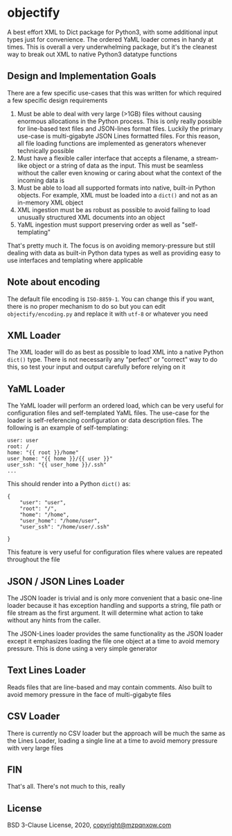 # objectify

A best effort XML to Dict package for Python3, with some additional input types just for convenience. The ordered YaML loader comes in handy at times. This is overall a very underwhelming package, but it's the cleanest way to break out XML to native Python3 datatype functions

## Design and Implementation Goals

There are a few specific use-cases that this was written for which required a few specific design requirements

1. Must be able to deal with very large (>1GB) files without causing enormous allocations in the Python process. This is only really possible for line-based text files and JSON-lines format files. Luckily the primary use-case is multi-gigabyte JSON Lines formatted files. For this reason, all file loading functions are implemented as generators whenever technically possible
2. Must have a flexible caller interface that accepts a filename, a stream-like object or a string of data as the input. This must be seamless without the caller even knowing or caring about what the context of the incoming data is
3. Must be able to load all supported formats into native, built-in Python objects. For example, XML must be loaded into a `dict()` and not as an in-memory XML object
4. XML ingestion must be as robust as possible to avoid failing to load unusually structured XML documents into an object
5. YaML ingestion must support preserving order as well as "self-templating"

That's pretty much it. The focus is on avoiding memory-pressure but still dealing with data as built-in Python data types as well as providing easy to use interfaces and templating where applicable

## Note about encoding

The default file encoding is `ISO-8859-1`. You can change this if you want, there is no proper mechanism to do so but you can edit `objectify/encoding.py` and replace it with `utf-8` or whatever you need

## XML Loader

The XML loader will do as best as possible to load XML into a native Python `dict()` type. There is not necessarily any "perfect" or "correct" way to do this, so test your input and output carefully before relying on it

## YaML Loader

The YaML loader will perform an ordered load, which can be very useful for configuration files and self-templated YaML files. The use-case for the loader is self-referencing configuration or data description files. The following is an example of self-templating:

```
user: user
root: /
home: "{{ root }}/home"
user_home: "{{ home }}/{{ user }}"
user_ssh: "{{ user_home }}/.ssh"
...
```

This should render into a Python `dict()` as:

```
{
	"user": "user",
	"root": "/",
	"home": "/home",
	"user_home": "/home/user",
	"user_ssh": "/home/user/.ssh"

}
```

This feature is very useful for configuration files where values are repeated throughout the file

## JSON / JSON Lines Loader

The JSON loader is trivial and is only more convenient that a basic one-line loader because it has exception handling and supports a string, file path or file stream as the first argument. It will determine what action to take without any hints from the caller.

The JSON-Lines loader provides the same functionality as the JSON loader except it emphasizes loading the file one object at a time to avoid memory pressure. This is done using a very simple generator

## Text Lines Loader

Reads files that are line-based and may contain comments. Also built to avoid memory pressure in the face of multi-gigabyte files

## CSV Loader

There is currently no CSV loader but the approach will be much the same as the Lines Loader, loading a single line at a time to avoid memory pressure with very large files

## FIN

That's all. There's not much to this, really

## License

BSD 3-Clause License, 2020, copyright@mzpqnxow.com
